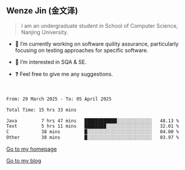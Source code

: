 ## Wenze Jin (金文泽)

> I am an undergraduate student in School of Computer Science, Nanjing University.

- 🔭 I’m currently working on software quility assurance, particularly focusing on testing approaches for specific software.
  
- 🌱 I’m interested in SQA & SE.
  
- ❓ Feel free to give me any suggestions.  

<br>  

<!--START_SECTION:waka-->

```txt
From: 29 March 2025 - To: 05 April 2025

Total Time: 15 hrs 33 mins

Java         7 hrs 47 mins   ████████████░░░░░░░░░░░░░   48.13 %
Text         5 hrs 11 mins   ████████░░░░░░░░░░░░░░░░░   32.01 %
C            38 mins         █░░░░░░░░░░░░░░░░░░░░░░░░   04.00 %
Other        38 mins         █░░░░░░░░░░░░░░░░░░░░░░░░   03.97 %
```

<!--END_SECTION:waka-->

[Go to my homepage](https://wenzejin.github.io)

[Go to my blog](https://wenzejin.notion.site/Wenze-Jin-s-Blog-1635e9fa7b6d80b3adcedfacc74aa717?pvs=4)
